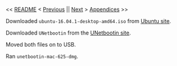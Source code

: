 << [README](https://github.com/vmsmith/mac2linux/blob/master/README.md) < [Previous](https://github.com/vmsmith/mac2linux/blob/master/Machine_Preparations.md) || [Next]() > [Appendices]() >> 


Downloaded `ubuntu-16.04.1-desktop-amd64.iso` from [Ubuntu site](https://www.ubuntu.com/download/desktop).

Downloaded `UNetbootin` from the [UNetbootin site](http://unetbootin.github.io/).

Moved both files on to USB.

Ran `unetbootin-mac-625-dmg`.
